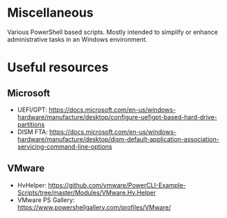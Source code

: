 # Miscellaneous
Various PowerShell based scripts. Mostly intended to simplify or enhance administrative tasks in an Windows environment.

# Useful resources
## Microsoft
* UEFI/GPT: https://docs.microsoft.com/en-us/windows-hardware/manufacture/desktop/configure-uefigpt-based-hard-drive-partitions
* DISM FTA: https://docs.microsoft.com/en-us/windows-hardware/manufacture/desktop/dism-default-application-association-servicing-command-line-options

## VMware
* HvHelper: https://github.com/vmware/PowerCLI-Example-Scripts/tree/master/Modules/VMware.Hv.Helper
* VMware PS Gallery: https://www.powershellgallery.com/profiles/VMware/
